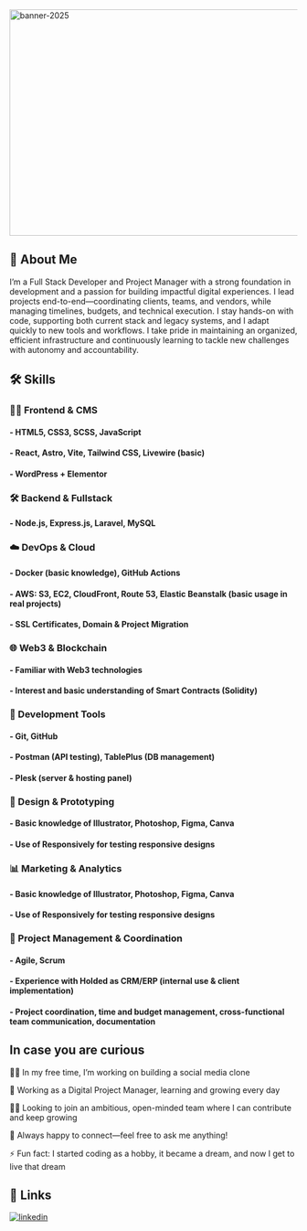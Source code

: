 

<img width="1584" height="396" alt="banner-2025" src="https://github.com/user-attachments/assets/3e9a7b1f-e4f8-41d1-b254-8b4288f082e8" />


## 🚀 About Me

I’m a Full Stack Developer and Project Manager with a strong foundation in development and a passion for building impactful digital experiences. I lead projects end-to-end—coordinating clients, teams, and vendors, while managing timelines, budgets, and technical execution. I stay hands-on with code, supporting both current stack and legacy systems, and I adapt quickly to new tools and workflows. I take pride in maintaining an organized, efficient infrastructure and continuously learning to tackle new challenges with autonomy and accountability.


## 🛠️ Skills

### 🧑‍💻 Frontend & CMS
#### - HTML5, CSS3, SCSS, JavaScript
#### - React, Astro, Vite, Tailwind CSS, Livewire (basic)
#### - WordPress + Elementor
### 🛠️ Backend & Fullstack
#### - Node.js, Express.js, Laravel, MySQL
### ☁️ DevOps & Cloud
#### - Docker (basic knowledge), GitHub Actions
#### - AWS: S3, EC2, CloudFront, Route 53, Elastic Beanstalk (basic usage in real projects)
#### - SSL Certificates, Domain & Project Migration
### 🌐 Web3 & Blockchain
#### - Familiar with Web3 technologies
#### - Interest and basic understanding of Smart Contracts (Solidity)
### 🧪 Development Tools
#### - Git, GitHub
#### - Postman (API testing), TablePlus (DB management)
#### - Plesk (server & hosting panel)
### 🎨 Design & Prototyping
#### - Basic knowledge of Illustrator, Photoshop, Figma, Canva
#### - Use of Responsively for testing responsive designs
### 📊 Marketing & Analytics
#### - Basic knowledge of Illustrator, Photoshop, Figma, Canva
#### - Use of Responsively for testing responsive designs
### 🧩 Project Management & Coordination
#### - Agile, Scrum
#### - Experience with Holded as CRM/ERP (internal use & client implementation)
#### - Project coordination, time and budget management, cross-functional team communication, documentation

## In case you are curious

👩‍💻 In my free time, I’m working on building a social media clone

💼 Working as a Digital Project Manager, learning and growing every day

👯‍♀️ Looking to join an ambitious, open-minded team where I can contribute and keep growing

💬 Always happy to connect—feel free to ask me anything!

⚡️ Fun fact: I started coding as a hobby, it became a dream, and now I get to live that dream


## 🔗 Links

[![linkedin](https://img.shields.io/badge/linkedin-0A66C2?style=for-the-badge&logo=linkedin&logoColor=white)](https://www.linkedin.com/feed/?highlightedUpdateType=SHARED_BY_YOUR_NETWORK&highlightedUpdateUrn=urn%3Ali%3Aactivity%3A7210937491875393536)
